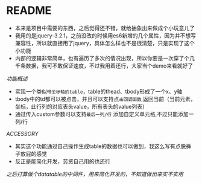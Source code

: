 README
======

- 本来是项目中需要的东西，之后觉得还不错，就给抽象出来做成个小玩意儿了
- 我用的是jquery-3.2.1，之前没改的时候用es6新增的几个属性，因为并不想写兼容性，所以就直接用了jquery，具体怎么样也不是很清楚，只是实现了这个小功能
- 内部的逻辑非常简单，也有遍历了多次的情况出现，所以你要是一次穿了个几千条数据，我可不敢保证速度，不过我用着还行，大家当个demo来看就好了

*功能概述*

- 实现一个类似`带坐标轴的table`，table的thead、tbody形成了一个x、y轴
- tbody中的td都可以被点击，并且可以支持点`击回调函数`,返回当前（当前元素，坐标，此行列的对应表头value，所有表头的value列表）
- 通过传入custom参数可以支持`最后一列/行` 添加自定义单元格,不过只能添加一列/行

*ACCESSORY*

- 其实这个功能通过自己操作生成table的数据也可以做到，我这么写有点脱裤子放屁的感觉
- 反正是能简化开发，劳资自己用的也还行

*之后打算做个datatable的中间件，用来简化开发的，不知道做出来实不实用*